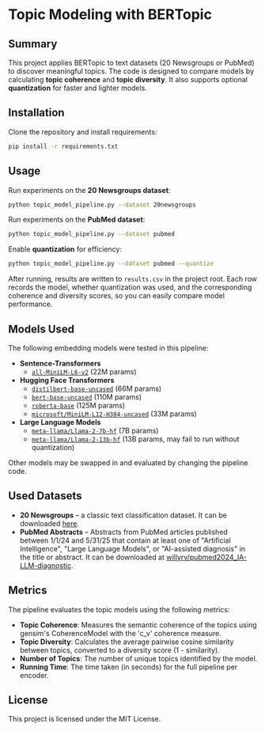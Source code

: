# Topic Modeling with BERTopic

## Summary
This project applies BERTopic to text datasets (20 Newsgroups or PubMed) to discover meaningful topics. The code is designed to compare models by calculating **topic coherence** and **topic diversity**. It also supports optional **quantization** for faster and lighter models.

## Installation
Clone the repository and install requirements:

```bash
pip install -r requirements.txt
```

## Usage

Run experiments on the **20 Newsgroups dataset**:

```bash
python topic_model_pipeline.py --dataset 20newsgroups
```

Run experiments on the **PubMed dataset**:

```bash
python topic_model_pipeline.py --dataset pubmed
```

Enable **quantization** for efficiency:

```bash
python topic_model_pipeline.py --dataset pubmed --quantize
```

After running, results are written to `results.csv` in the project root. Each row records the model, whether quantization was used, and the corresponding coherence and diversity scores, so you can easily compare model performance.

## Models Used

The following embedding models were tested in this pipeline:

- **Sentence-Transformers**
  - [`all-MiniLM-L6-v2`](https://huggingface.co/sentence-transformers/all-MiniLM-L6-v2) (22M params)  
- **Hugging Face Transformers**
  - [`distilbert-base-uncased`](https://huggingface.co/distilbert-base-uncased) (66M params)  
  - [`bert-base-uncased`](https://huggingface.co/bert-base-uncased) (110M params)  
  - [`roberta-base`](https://huggingface.co/roberta-base) (125M params)  
  - [`microsoft/MiniLM-L12-H384-uncased`](https://huggingface.co/microsoft/MiniLM-L12-H384-uncased) (33M params)  
- **Large Language Models**
  - [`meta-llama/Llama-2-7b-hf`](https://huggingface.co/meta-llama/Llama-2-7b-hf) (7B params)  
  - [`meta-llama/Llama-2-13b-hf`](https://huggingface.co/meta-llama/Llama-2-13b-hf) (13B params, may fail to run without quantization)  

Other models may be swapped in and evaluated by changing the pipeline code.

## Used Datasets
* **20 Newsgroups** – a classic text classification dataset. It can be downloaded [here](http://qwone.com/~jason/20Newsgroups/).  
* **PubMed Abstracts** – Abstracts from PubMed articles published between 1/1/24 and 5/31/25 that contain at least one of "Artificial Intelligence", "Large Language Models", or "AI-assisted diagnosis" in the title or abstract. It can be downloaded at [willyrv/pubmed2024_IA-LLM-diagnostic](https://huggingface.co/datasets/willyrv/pubmed2024_IA-LLM-diagnostic).

## Metrics

The pipeline evaluates the topic models using the following metrics:

- **Topic Coherence**: Measures the semantic coherence of the topics using gensim's CoherenceModel with the 'c_v' coherence measure.
- **Topic Diversity**: Calculates the average pairwise cosine similarity between topics, converted to a diversity score (1 - similarity).
- **Number of Topics**: The number of unique topics identified by the model.
- **Running Time**: The time taken (in seconds) for the full pipeline per encoder.

## License
This project is licensed under the MIT License.
